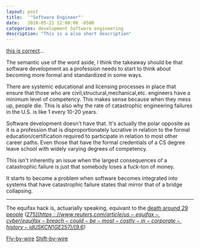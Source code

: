 ```yaml
---
layout: post
title:  '"Software Engineer"'
date:   2018-05-21 12:00:00 -0500
categories: development Software engineering 
description: "This is a also short description"
---
```



[this is correct](https://www.theatlantic.com/amp/article/414271/)...  

The semantic use of the word aside, I think the takeaway should be that software development as a profession needs to start to think about becoming more formal and standardized in some ways. 

There are systemic educational and licensing processes in place that ensure that those who are civil,structural,mechanical,etc. engineers have a minimum level of competency. This makes sense because when they mess up, people die. This is also why the rate of catastrophic engineering failures in the U.S. is like 1 every 10-20 years. 

Software development doesn't have that. It's actually the polar opposite as it is a profession that is disproportionately lucrative in relation to the formal education/certification required to participate in relation to most other career paths. Even those that have the formal credentials of a CS degree leave school with widely varying degrees of competency. 

This isn't inherently an issue when the largest consequences of a catastrophic failure is just that somebody loses a fuck-ton of money. 

It starts to become a problem when software becomes integrated into systems that have catastrophic failure states that mirror that of a bridge collapsing. 



---


The equifax hack is, actuarially speaking, equivant to the [death around 29 people](https://en.wikipedia.org/wiki/Value_of_life) ([$275](https://www.reuters.com/article/us-equifax-cyber/equifax-breach-could-be-most-costly-in-corporate-history-idUSKCN1GE257)/[$9.6](https://en.wikipedia.org/wiki/Value_of_life#United_States))

[Fly-by-wire](https://en.wikipedia.org/wiki/Fly-by-wire#Legislation)
[Shift-by-wire](https://en.wikipedia.org/wiki/Shift_by_wire)